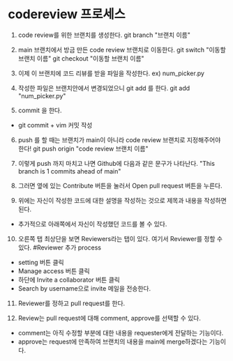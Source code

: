 # codereview 프로세스

1. code review를 위한 브랜치를 생성한다.
git branch "브랜치 이름"

2. main 브랜치에서 방금 만든 code review 브랜치로 이동한다.
git switch "이동할 브랜치 이름"
git checkout "이동할 브랜치 이름"

3. 이제 이 브랜치에 코드 리뷰를 받을 파일을 작성한다.
ex) num_picker.py

4. 작성한 파일은 브랜치안에서 변경되었으니 git add 를 한다.
git add "num_picker.py"

5. commit 을  한다. 
- git commit + vim 커밋 작성

6. push 를 할 때는 브랜치가 main이 아니라 code review 브랜치로 지정해주어야 한다!
git push origin "code review 브랜치 이름"

7. 이렇게 push 까지 마치고 나면 Github에 다음과 같은 문구가 나타난다.
"This branch is 1 commits ahead of main"

8. 그러면 옆에 있는 Contribute 버튼을 눌러서  Open pull request 버튼을 누른다.

9. 위에는 자신이 작성한 코드에 대한 설명을 작성하는 것으로 제목과 내용을 작성하면 된다.
- 추가적으로 아래쪽에서 자신이 작성했던 코드를 볼 수 있다.

10. 오른쪽 탭 최상단을 보면 Reviewers라는 탭이 있다. 여기서 Reviewer를 정할 수 있다.
#Reviewer 추가 process
- setting 버튼 클릭
- Manage access 버튼 클릭
- 하단에 Invite a collaborator 버튼 클릭
- Search by username으로 invite 메일을 전송한다.


11. Reviewer를 정하고 pull request를 한다.


12. Review는 pull request에 대해 comment, approve를 선택할 수 있다.
- comment는 아직 수정할 부분에 대한 내용을 requester에게 전달하는 기능이다.
- approve는 request에 만족하여 브랜치의 내용을 main에 merge하겠다는 기능이다.


